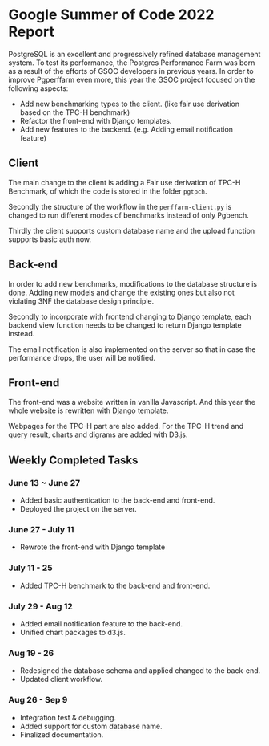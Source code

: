 # Google Summer of Code 2022 Report

PostgreSQL is an excellent and progressively refined database management system. To test its performance, the Postgres Performance Farm was born as a result of the efforts of GSOC developers in previous years. In order to improve Pgperffarm even more, this year the GSOC project focused on the following aspects:

* Add new benchmarking types to the client. (like fair use derivation based on the TPC-H benchmark)
* Refactor the front-end with Django templates.
* Add new features to the backend. (e.g. Adding email notification feature)


## Client

The main change to the client is adding a Fair use derivation of TPC-H Benchmark, of which the code is stored in the folder `pgtpch`.

Secondly the structure of the workflow in the `perffarm-client.py` is changed to run different modes of benchmarks instead of only Pgbench.

Thirdly the client supports custom database name and the upload function supports basic auth now. 

## Back-end

In order to add new benchmarks, modifications to the database structure is done. Adding new models and change the existing ones but also not violating 3NF the database design principle.

Secondly to incorporate with frontend changing to Django template, each backend view function needs to be changed to return Django template instead.

The email notification is also implemented on the server so that in case the performance drops, the user will be notified.

## Front-end

The front-end was a website written in vanilla Javascript. And this year the whole website is rewritten with Django template.

Webpages for the TPC-H part are also added. For the TPC-H trend and query result, charts and digrams are added with D3.js.

## Weekly Completed Tasks


### June 13 ~ June 27

- Added basic authentication to the back-end and front-end.
- Deployed the project on the server.


### June 27 -  July 11 

- Rewrote the front-end with Django template

### July 11 - 25 

- Added TPC-H benchmark to the back-end and front-end.

### July 29 - Aug 12 

- Added email notification feature to the back-end.
- Unified chart packages to d3.js.

### Aug 19 - 26 

- Redesigned the database schema and applied changed to the back-end.
- Updated client workflow.

### Aug 26 - Sep 9
- Integration test & debugging.
- Added support for custom database name.
- Finalized documentation.
